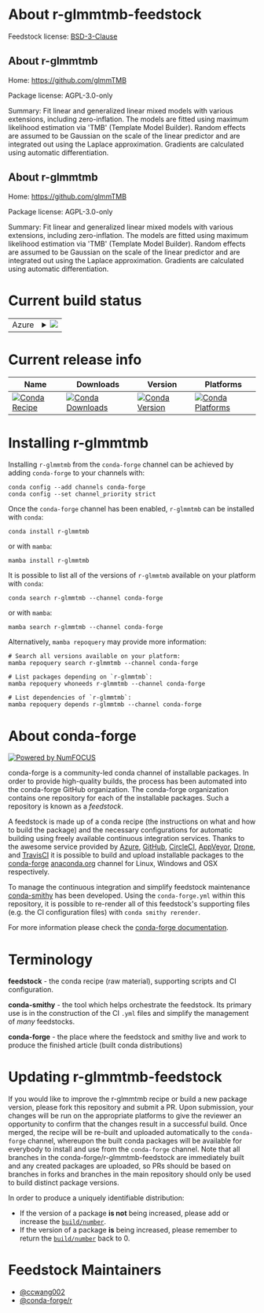 About r-glmmtmb-feedstock
=========================

Feedstock license: [BSD-3-Clause](https://github.com/conda-forge/r-glmmtmb-feedstock/blob/main/LICENSE.txt)


About r-glmmtmb
---------------

Home: https://github.com/glmmTMB

Package license: AGPL-3.0-only

Summary: Fit linear and generalized linear mixed models with various extensions, including zero-inflation. The models are fitted using maximum likelihood estimation via 'TMB' (Template Model Builder). Random effects are assumed to be Gaussian on the scale of the linear predictor and are integrated out using the Laplace approximation. Gradients are calculated using automatic differentiation.

About r-glmmtmb
---------------

Home: https://github.com/glmmTMB

Package license: AGPL-3.0-only

Summary: Fit linear and generalized linear mixed models with various extensions, including zero-inflation. The models are fitted using maximum likelihood estimation via 'TMB' (Template Model Builder). Random effects are assumed to be Gaussian on the scale of the linear predictor and are integrated out using the Laplace approximation. Gradients are calculated using automatic differentiation.

Current build status
====================


<table>
    
  <tr>
    <td>Azure</td>
    <td>
      <details>
        <summary>
          <a href="https://dev.azure.com/conda-forge/feedstock-builds/_build/latest?definitionId=1199&branchName=main">
            <img src="https://dev.azure.com/conda-forge/feedstock-builds/_apis/build/status/r-glmmtmb-feedstock?branchName=main">
          </a>
        </summary>
        <table>
          <thead><tr><th>Variant</th><th>Status</th></tr></thead>
          <tbody><tr>
              <td>linux_64_r_base4.3</td>
              <td>
                <a href="https://dev.azure.com/conda-forge/feedstock-builds/_build/latest?definitionId=1199&branchName=main">
                  <img src="https://dev.azure.com/conda-forge/feedstock-builds/_apis/build/status/r-glmmtmb-feedstock?branchName=main&jobName=linux&configuration=linux%20linux_64_r_base4.3" alt="variant">
                </a>
              </td>
            </tr><tr>
              <td>linux_64_r_base4.4</td>
              <td>
                <a href="https://dev.azure.com/conda-forge/feedstock-builds/_build/latest?definitionId=1199&branchName=main">
                  <img src="https://dev.azure.com/conda-forge/feedstock-builds/_apis/build/status/r-glmmtmb-feedstock?branchName=main&jobName=linux&configuration=linux%20linux_64_r_base4.4" alt="variant">
                </a>
              </td>
            </tr><tr>
              <td>linux_aarch64_r_base4.3</td>
              <td>
                <a href="https://dev.azure.com/conda-forge/feedstock-builds/_build/latest?definitionId=1199&branchName=main">
                  <img src="https://dev.azure.com/conda-forge/feedstock-builds/_apis/build/status/r-glmmtmb-feedstock?branchName=main&jobName=linux&configuration=linux%20linux_aarch64_r_base4.3" alt="variant">
                </a>
              </td>
            </tr><tr>
              <td>linux_aarch64_r_base4.4</td>
              <td>
                <a href="https://dev.azure.com/conda-forge/feedstock-builds/_build/latest?definitionId=1199&branchName=main">
                  <img src="https://dev.azure.com/conda-forge/feedstock-builds/_apis/build/status/r-glmmtmb-feedstock?branchName=main&jobName=linux&configuration=linux%20linux_aarch64_r_base4.4" alt="variant">
                </a>
              </td>
            </tr><tr>
              <td>linux_ppc64le_r_base4.3</td>
              <td>
                <a href="https://dev.azure.com/conda-forge/feedstock-builds/_build/latest?definitionId=1199&branchName=main">
                  <img src="https://dev.azure.com/conda-forge/feedstock-builds/_apis/build/status/r-glmmtmb-feedstock?branchName=main&jobName=linux&configuration=linux%20linux_ppc64le_r_base4.3" alt="variant">
                </a>
              </td>
            </tr><tr>
              <td>linux_ppc64le_r_base4.4</td>
              <td>
                <a href="https://dev.azure.com/conda-forge/feedstock-builds/_build/latest?definitionId=1199&branchName=main">
                  <img src="https://dev.azure.com/conda-forge/feedstock-builds/_apis/build/status/r-glmmtmb-feedstock?branchName=main&jobName=linux&configuration=linux%20linux_ppc64le_r_base4.4" alt="variant">
                </a>
              </td>
            </tr><tr>
              <td>osx_64_r_base4.3</td>
              <td>
                <a href="https://dev.azure.com/conda-forge/feedstock-builds/_build/latest?definitionId=1199&branchName=main">
                  <img src="https://dev.azure.com/conda-forge/feedstock-builds/_apis/build/status/r-glmmtmb-feedstock?branchName=main&jobName=osx&configuration=osx%20osx_64_r_base4.3" alt="variant">
                </a>
              </td>
            </tr><tr>
              <td>osx_64_r_base4.4</td>
              <td>
                <a href="https://dev.azure.com/conda-forge/feedstock-builds/_build/latest?definitionId=1199&branchName=main">
                  <img src="https://dev.azure.com/conda-forge/feedstock-builds/_apis/build/status/r-glmmtmb-feedstock?branchName=main&jobName=osx&configuration=osx%20osx_64_r_base4.4" alt="variant">
                </a>
              </td>
            </tr><tr>
              <td>win_64_r_base4.3</td>
              <td>
                <a href="https://dev.azure.com/conda-forge/feedstock-builds/_build/latest?definitionId=1199&branchName=main">
                  <img src="https://dev.azure.com/conda-forge/feedstock-builds/_apis/build/status/r-glmmtmb-feedstock?branchName=main&jobName=win&configuration=win%20win_64_r_base4.3" alt="variant">
                </a>
              </td>
            </tr><tr>
              <td>win_64_r_base4.4</td>
              <td>
                <a href="https://dev.azure.com/conda-forge/feedstock-builds/_build/latest?definitionId=1199&branchName=main">
                  <img src="https://dev.azure.com/conda-forge/feedstock-builds/_apis/build/status/r-glmmtmb-feedstock?branchName=main&jobName=win&configuration=win%20win_64_r_base4.4" alt="variant">
                </a>
              </td>
            </tr>
          </tbody>
        </table>
      </details>
    </td>
  </tr>
</table>

Current release info
====================

| Name | Downloads | Version | Platforms |
| --- | --- | --- | --- |
| [![Conda Recipe](https://img.shields.io/badge/recipe-r--glmmtmb-green.svg)](https://anaconda.org/conda-forge/r-glmmtmb) | [![Conda Downloads](https://img.shields.io/conda/dn/conda-forge/r-glmmtmb.svg)](https://anaconda.org/conda-forge/r-glmmtmb) | [![Conda Version](https://img.shields.io/conda/vn/conda-forge/r-glmmtmb.svg)](https://anaconda.org/conda-forge/r-glmmtmb) | [![Conda Platforms](https://img.shields.io/conda/pn/conda-forge/r-glmmtmb.svg)](https://anaconda.org/conda-forge/r-glmmtmb) |

Installing r-glmmtmb
====================

Installing `r-glmmtmb` from the `conda-forge` channel can be achieved by adding `conda-forge` to your channels with:

```
conda config --add channels conda-forge
conda config --set channel_priority strict
```

Once the `conda-forge` channel has been enabled, `r-glmmtmb` can be installed with `conda`:

```
conda install r-glmmtmb
```

or with `mamba`:

```
mamba install r-glmmtmb
```

It is possible to list all of the versions of `r-glmmtmb` available on your platform with `conda`:

```
conda search r-glmmtmb --channel conda-forge
```

or with `mamba`:

```
mamba search r-glmmtmb --channel conda-forge
```

Alternatively, `mamba repoquery` may provide more information:

```
# Search all versions available on your platform:
mamba repoquery search r-glmmtmb --channel conda-forge

# List packages depending on `r-glmmtmb`:
mamba repoquery whoneeds r-glmmtmb --channel conda-forge

# List dependencies of `r-glmmtmb`:
mamba repoquery depends r-glmmtmb --channel conda-forge
```


About conda-forge
=================

[![Powered by
NumFOCUS](https://img.shields.io/badge/powered%20by-NumFOCUS-orange.svg?style=flat&colorA=E1523D&colorB=007D8A)](https://numfocus.org)

conda-forge is a community-led conda channel of installable packages.
In order to provide high-quality builds, the process has been automated into the
conda-forge GitHub organization. The conda-forge organization contains one repository
for each of the installable packages. Such a repository is known as a *feedstock*.

A feedstock is made up of a conda recipe (the instructions on what and how to build
the package) and the necessary configurations for automatic building using freely
available continuous integration services. Thanks to the awesome service provided by
[Azure](https://azure.microsoft.com/en-us/services/devops/), [GitHub](https://github.com/),
[CircleCI](https://circleci.com/), [AppVeyor](https://www.appveyor.com/),
[Drone](https://cloud.drone.io/welcome), and [TravisCI](https://travis-ci.com/)
it is possible to build and upload installable packages to the
[conda-forge](https://anaconda.org/conda-forge) [anaconda.org](https://anaconda.org/)
channel for Linux, Windows and OSX respectively.

To manage the continuous integration and simplify feedstock maintenance
[conda-smithy](https://github.com/conda-forge/conda-smithy) has been developed.
Using the ``conda-forge.yml`` within this repository, it is possible to re-render all of
this feedstock's supporting files (e.g. the CI configuration files) with ``conda smithy rerender``.

For more information please check the [conda-forge documentation](https://conda-forge.org/docs/).

Terminology
===========

**feedstock** - the conda recipe (raw material), supporting scripts and CI configuration.

**conda-smithy** - the tool which helps orchestrate the feedstock.
                   Its primary use is in the construction of the CI ``.yml`` files
                   and simplify the management of *many* feedstocks.

**conda-forge** - the place where the feedstock and smithy live and work to
                  produce the finished article (built conda distributions)


Updating r-glmmtmb-feedstock
============================

If you would like to improve the r-glmmtmb recipe or build a new
package version, please fork this repository and submit a PR. Upon submission,
your changes will be run on the appropriate platforms to give the reviewer an
opportunity to confirm that the changes result in a successful build. Once
merged, the recipe will be re-built and uploaded automatically to the
`conda-forge` channel, whereupon the built conda packages will be available for
everybody to install and use from the `conda-forge` channel.
Note that all branches in the conda-forge/r-glmmtmb-feedstock are
immediately built and any created packages are uploaded, so PRs should be based
on branches in forks and branches in the main repository should only be used to
build distinct package versions.

In order to produce a uniquely identifiable distribution:
 * If the version of a package **is not** being increased, please add or increase
   the [``build/number``](https://docs.conda.io/projects/conda-build/en/latest/resources/define-metadata.html#build-number-and-string).
 * If the version of a package **is** being increased, please remember to return
   the [``build/number``](https://docs.conda.io/projects/conda-build/en/latest/resources/define-metadata.html#build-number-and-string)
   back to 0.

Feedstock Maintainers
=====================

* [@ccwang002](https://github.com/ccwang002/)
* [@conda-forge/r](https://github.com/orgs/conda-forge/teams/r/)

